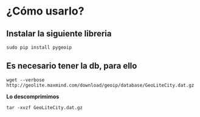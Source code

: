 # ¿Cómo usarlo?

## Instalar la siguiente libreria

`sudo pip install pygeoip`

## Es necesario tener la db, para ello 

`wget --verbose http://geolite.maxmind.com/download/geoip/database/GeoLiteCity.dat.gz`

**Lo descomprimimos**

`tar -xvzf GeoLiteCity.dat.gz`
 
